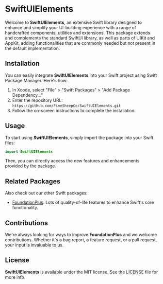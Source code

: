 # SwiftUIElements

Welcome to **SwiftUIElements**, an extensive Swift library designed to enhance and simplify your UI-building experience
with a range of handcrafted components, utilities and extensions. This package extends and complements the standard
SwiftUI library, as well as parts of UIKit and AppKit, adding functionalities that are commonly needed but not present
in the default implementation.

## Installation

You can easily integrate **SwiftUIElements** into your Swift project using Swift Package Manager. Here's how:

1. In Xcode, select "File" > "Swift Packages" > "Add Package Dependency..."
2. Enter the repository URL: `https://github.com/FiveSheepCo/SwiftUIElements.git`
3. Follow the on-screen instructions to complete the installation.

## Usage

To start using **SwiftUIElements**, simply import the package into your Swift files:

```swift
import SwiftUIElements
```

Then, you can directly access the new features and enhancements provided by the package.

## Related Packages

Also check out our other Swift packages:
- [FoundationPlus]: Lots of quality-of-life features to enhance Swift's core functionality.

## Contributions

We're always looking for ways to improve **FoundationPlus** and we welcome contributions. Whether it's a bug report, a
feature request, or a pull request, your input is invaluable to us.

## License

**SwiftUIElements** is available under the MIT license. See the [LICENSE](LICENSE.md) file for more info.

<!-- Links -->

[FoundationPlus]: https://github.com/FiveSheepCo/FoundationPlus
[SwiftUIElements]: https://github.com/FiveSheepCo/SwiftUIElements
